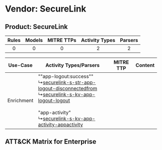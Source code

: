 Vendor: SecureLink
==================
Product: SecureLink
-------------------
| Rules | Models | MITRE TTPs | Activity Types | Parsers |
|:-----:|:------:|:----------:|:--------------:|:-------:|
|   0   |   0    |     0      |       2        |    2    |

|  Use-Case  | Activity Types/Parsers    | MITRE TTP | Content    |
|:----------:| ---- | --------- | ---- |
| Enrichment |  ""app-logout:success""<br> ↳[securelink-s-str-app-logout-disconnectedfrom](Ps/pC_securelinksstrapplogoutdisconnectedfrom.md)<br> ↳[securelink-s-kv-app-logout-logout](Ps/pC_securelinkskvapplogoutlogout.md)<br><br> "app-activity"<br> ↳[securelink-s-kv-app-activity-appactivity](Ps/pC_securelinkskvappactivityappactivity.md)<br> |    | [](RM/r_m_securelink_securelink_Enrichment.md) |

ATT&CK Matrix for Enterprise
----------------------------
